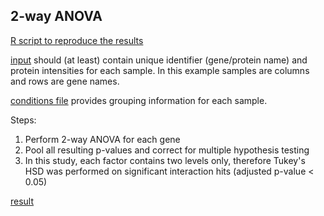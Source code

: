 ## 2-way ANOVA

[R script to reproduce the results](https://github.com/bshashikadze/GHR-KO-proteomics-2022/blob/main/ANOVA%20analysis/ANOVA_THSD.md)

[input](https://github.com/bshashikadze/GHR-KO-proteomics-2022/blob/main/ANOVA%20analysis/perseus_output.csv) should (at least) contain unique identifier (gene/protein name) and protein intensities for each sample. In this example samples are columns and rows are gene names.

[conditions file](https://github.com/bshashikadze/GHR-KO-proteomics-2022/blob/main/ANOVA%20analysis/conditions.txt) provides grouping information for each sample. 

Steps:
1. Perform 2-way ANOVA for each gene
2. Pool all resulting p-values and correct for multiple hypothesis testing
3. In this study, each factor contains two levels only, therefore Tukey's HSD was performed on significant interaction hits (adjusted p-value < 0.05)

[result](https://github.com/bshashikadze/GHR-KO-proteomics-2022/blob/main/ANOVA%20analysis/anova_results.csv)
